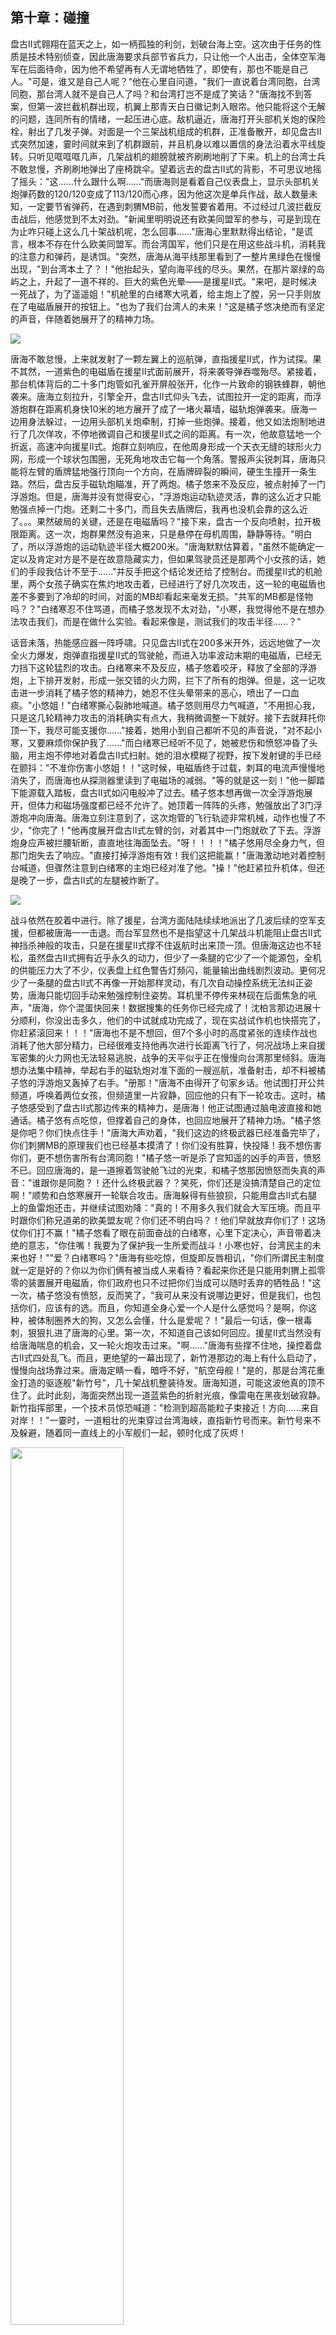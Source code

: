 ## 第十章：碰撞
盘古II式翱翔在蓝天之上，如一柄孤独的利剑，划破台海上空。这次由于任务的性质是技术特别侦查，因此唐海要求兵部节省兵力，只让他一个人出击，全体空军海军在后面待命，因为他不希望再有人无谓地牺牲了，即使有，那也不能是自己人。"可是，谁又是自己人呢？"他在心里自问道，"我们一直说着台湾同胞，台湾同胞，那台湾人就不是自己人了吗？和台湾打岂不是成了笑话？"唐海找不到答案，但第一波拦截机群出现，机翼上那青天白日徽记刺入眼帘。他只能将这个无解的问题，连同所有的情绪，一起压进心底。敌机逼近，唐海打开头部机关炮的保险栓，射出了几发子弹。对面是一个三架战机组成的机群，正准备散开，却见盘古II式突然加速，霎时间就来到了机群跟前，并且机身以难以置信的身法沿着水平线旋转。只听见哐哐哐几声，几架战机的翅膀就被齐刷刷地削了下来。机上的台湾士兵不敢怠慢，齐刷刷地弹出了座椅跳伞。望着远去的盘古II式的背影，不可思议地摇了摇头："这......什么跟什么啊......"而唐海则是看着自己仪表盘上，显示头部机关炮弹药数的120/120变成了113/120而心疼，因为他这次是单兵作战，敌人数量未知，一定要节省弹药，在遇到刺猬MB前，他发誓要省着用。不过经过几波拦截反击战后，他感觉到不太对劲。"新闻里明明说还有欧美同盟军的参与，可是到现在为止咋只碰上这么几十架战机呢，怎么回事......"唐海心里默默得出结论，"是谎言，根本不存在什么欧美同盟军。而台湾国军，他们只是在用这些战斗机，消耗我的注意力和弹药，是诱饵。"突然，唐海从海平线那里看到了一整片黑绿色在慢慢出现，"到台湾本土了？！"他抬起头，望向海平线的尽头。果然，在那片翠绿的岛屿之上，升起了一道不祥的、巨大的紫色光晕——是援星II式。"来吧，是时候决一死战了，为了遥遥姐！"机舱里的白绪寒大吼着，给主炮上了膛，另一只手则放在了电磁盾展开的按钮上。"也为了我们台湾人的未来！"这是橘子悠决绝而有坚定的声音，伴随着她展开了的精神力场。

<img src="./illustrations/39.png" />

唐海不敢怠慢，上来就发射了一颗左翼上的巡航弹，直指援星II式，作为试探。果不其然，一道紫色的电磁盾在援星II式面前展开，将来袭导弹吞噬殆尽。紧接着，那台机体背后的二十多门炮管如孔雀开屏般张开，化作一片致命的钢铁蜂群，朝他袭来。唐海立刻拉升，引擎全开，盘古II式仰头飞去，试图拉开一定的距离，而浮游炮群在距离机身快10米的地方展开了成了一堵火幕墙，磁轨炮弹袭来。唐海一边用身法躲过，一边用头部机关炮牵制，打掉一些炮弹。接着，他又如法炮制地进行了几次佯攻，不停地微调自己和援星II式之间的距离。有一次，他故意猛地一个折返，高速冲向援星II式。炮群立刻响应，在他周身形成一个天衣无缝的球形火力网，形成一个球状包围圈，无死角地攻击它每一个角落。警报声尖锐刺耳，唐海只能将左臂的盾牌猛地强行顶向一个方向，在盾牌碎裂的瞬间，硬生生撞开一条生路。然后，盘古反手磁轨炮瞄准，开了两炮。橘子悠来不及反应，被点射掉了一门浮游炮。但是，唐海并没有觉得安心，"浮游炮运动轨迹灵活，靠的这么近才只能勉强点掉一门炮。还剩二十多门，而且失去盾牌后，我再也没机会靠的这么近了。。。果然破局的关键，还是在电磁盾吗？"接下来，盘古一个反向喷射，拉开极限距离。这一次，炮群果然没有追来，只是悬停在母机周围，静静等待。"明白了，所以浮游炮的运动轨迹半径大概200米。"唐海默默估算着，"虽然不能确定一定以及肯定对方是不是在故意隐藏实力，但如果驾驶员还是那两个小女孩的话，她们的手段我估计不至于......"并反手把这个结论发还给了控制台。而援星II式的机舱里，两个女孩子确实在焦灼地攻击着，已经进行了好几次攻击，这一轮的电磁盾也差不多要到了冷却的时间，对面的MB却看起来毫发无损。"共军的MB都是怪物吗？？"白绪寒忍不住骂道，而橘子悠发现不太对劲，"小寒，我觉得他不是在想办法攻击我们，而是在做什么实验。看起来像是，测试我们的攻击半径......？"

话音未落，热能感应器一阵呼啸。只见盘古II式在200多米开外，远远地做了一次全火力爆发，炮弹直指援星II式的驾驶舱，而进入功率波动末期的电磁盾，已经无力挡下这轮猛烈的攻击。白绪寒来不及反应，橘子悠着咬牙，释放了全部的浮游炮，上下排开发射，形成一张交错的火力网，拦下了所有的炮弹。但是，这一记攻击进一步消耗了橘子悠的精神力，她忍不住头晕带来的恶心，喷出了一口血痰。"小悠姐！"白绪寒撕心裂肺地喊道。橘子悠则用尽力气喊道，"不用担心我，只是这几轮精神力攻击的消耗确实有点大，我稍微调整一下就好。接下去就拜托你顶一下，我尽可能支援你......"接着，她用小到自己都听不见的声音说，"对不起小寒，又要麻烦你保护我了......"而白绪寒已经听不见了，她被悲伤和愤怒冲昏了头脑，用主炮不停地对着盘古II式扫射。她的泪水模糊了视野，按下发射键的手已经在颤抖："不准你伤害小悠姐！！"这时候，电磁盾终于过载，刺耳的电流声慢慢地消失了，而唐海也从探测器里读到了电磁场的减弱。"等的就是这一刻！"他一脚踏下能源载入踏板，盘古II式如闪电般冲了过去。橘子悠本想再做一次全浮游炮展开，但体力和磁场强度都已经不允许了。她顶着一阵阵的头疼，勉强放出了3门浮游炮冲向唐海。唐海立刻注意到了，这次炮管的飞行轨迹非常机械，动作也慢了不少，"你完了！"他再度展开盘古II式左臂的剑，对着其中一门炮就砍了下去。浮游炮身应声被拦腰斩断，直直地往海面坠去。"呀！！！！"橘子悠用尽全身力气，但那门炮失去了响应。"直接打掉浮游炮有效！我们这把能赢！"唐海激动地对着控制台喊道，但骤然注意到白绪寒的主炮已经对准了他。"操！"他赶紧拉升机体，但还是晚了一步，盘古II式的左腿被炸断了。

<img src="./illustrations/40.png" />

战斗依然在胶着中进行。除了援星，台湾方面陆陆续续地派出了几波后续的空军支援，但都被唐海一一击退。而台军显然也不是指望这十几架战斗机能阻止盘古II式神挡杀神般的攻击，只是在援星II式撑不住返航时出来顶一顶。但唐海这边也不轻松，虽然盘古II式拥有近乎永久的动力，但少了一条腿的它少了一个能源包，全机的供能压力大了不少，仪表盘上红色警告灯频闪，能量输出曲线剧烈波动。更何况少了一条腿的盘古II式不再像一开始那样灵动，有几次自动操控系统无法纠正姿势，唐海只能切回手动来勉强控制住姿势。耳机里不停传来林砚在后面焦急的吼声，"唐海，你个混蛋快回来！数据搜集的任务你已经完成了！沈柏言那边进展十分顺利，你没出击多久，他们的中试就成功完成了，现在实战试作机也快搭完了，你赶紧滚回来！！！"唐海也不是不想回，但7个多小时的高度紧张的连续作战也消耗了他大部分精力，已经很难支持他再次进行长距离飞行了，何况战场上来自援军密集的火力网也无法轻易逃脱，战争的天平似乎正在慢慢向台湾那里倾斜。唐海想办法集中精神，举起右手的磁轨炮对准下面的一艘巡航，准备射击，却不料被橘子悠的浮游炮又轰掉了右手。"册那！"唐海不由得开了句家乡话。他试图打开公共频道，呼唤着两位女孩，但频道里一片寂静，回应他的只有下一轮攻击。这时，橘子悠感受到了盘古II式那边传来的精神力，是唐海！他正试图通过脑电波直接和她通话。橘子悠有点吃惊，但撑着自己的身体，也回应地展开了精神力场。"橘子悠是你吧？你们快点住手！"唐海大声劝着，"我们这边的终极武器已经准备完毕了，你们刺猬MB的原理我们也已经基本摸清了！你们没有胜算，快投降！我不想伤害你们，更不想伤害所有台湾同胞！"橘子悠一听是杀了宫知遥的凶手的声音，愤怒不已。回应唐海的，是一道擦着驾驶舱飞过的光束，和橘子悠那因愤怒而失真的声音："谁跟你是同胞？！还什么终极武器？？笑死，你们还是没搞清楚自己的定位啊！"顺势和白悠寒展开一轮联合攻击。唐海躲得有些狼狈，只能用盘古II式右腿上的鱼雷炮还击，并继续试图劝降："真的！不用多久我们就会大军压境。而且平时跟你们称兄道弟的欧美盟友呢？你们还不明白吗？！他们早就放弃你们了！这场仗你们打不赢！"橘子悠看了眼在前面奋战的白绪寒，心里下定决心，声音带着决绝的意志，"你住嘴！我要为了保护我一生所爱而战斗！小寒也好，台湾民主的未来也好！""爱？白绪寒吗？"唐海有些吃惊，但旋即反唇相讥，"你们所谓民主制度就一定是好的？你以为你们俩有被当成人来看待？看起来你还是只能用刺猬上孤零零的装置展开电磁盾，你们政府也只不过把你们当成可以随时丢弃的牺牲品！"这一次，橘子悠没有愤怒，反而笑了，"我可从来没有说哪边更好，但是我们，也包括你们，应该有的选。而且，你知道全身心爱一个人是什么感觉吗？是啊，你这种，被体制圈养大的狗，又怎么会懂，什么是爱呢？！"最后一句话，像一根毒刺，狠狠扎进了唐海的心里。第一次，不知道自己该如何回应。援星II式当然没有给唐海喘息的机会，又一轮火炮攻击过来。"啊......"唐海有些撑不住地，操控着盘古II式四处乱飞。而且，更绝望的一幕出现了，新竹港那边的海上有什么启动了，慢慢向战场靠过来。唐海定睛一看，暗呼不好，"航空母舰！"是的，那是台湾花重金打造的驱逐舰"新竹号"，几十架战机整装待发。唐海知道，可能这波他真的顶不住了。此时此刻，海面突然出现一道蓝紫色的折射光痕，像雷电在黑夜划破寂静。新竹指挥部里，一个技术员惊恐喊道："检测到超高能粒子束接近！方向......来自对岸！！"一霎时，一道粗壮的光束穿过台湾海峡，直指新竹号而来。新竹号来不及躲避，随着同一直线上的小军舰们一起，顿时化成了灰烬！

<img src="./illustrations/43.png" width=60%/>

福建平潭，沈柏言正操作着刚刚搭建完的机体【刑天】，手里举着早上和顾崇渊一起设计组装完毕的超远距离精准高能粒子制导炮，【赤烬】，炮管正冒着烟。"实测有效距离，约68海里"，沈柏言想起了哥哥生前和自己一起打篮球、一起成长、一起欢笑的日子，默默对自己说道，"哥哥，这只是开始，我要为了你把台湾岛扫射三遍......"突然，赤烬本身承受不住如此高能的光束流，砰地一声巨响，平地炸开。还好沈柏言早就感觉到了不对劲，在爆炸前就把炮管抛下往回飞，才得以没有受伤。指挥室的顾崇渊很高兴，"咱们成功了！接下去只要调整炮身的结构和炮管材料就行。两天左右能成，我有把握！""现在试验完成，全军撤退！"林砚发布了命令，沈柏言则一言不发地随着护航舰队，往格纳库飞去。回到台海战场前线，唐海瞬间一激灵，"沈柏言他们，成功了？"而台军那边自然也是乱作一团，不知道这神兵天降般的一击从何而来，军舰、坦克、战机纷纷往回撤，而白绪寒则已经有些失控地狂按电磁盾发生器，"这家伙在哪里？这家伙在哪里？已经又要来了吗？？"橘子悠则强行让自己冷静下来："小寒别怕！我们刚展开过电磁盾，现在在冷却！我估计他们短时间内不会再进攻，不然早就来了！"而正在两姐妹对话时，全然忘记了虎视眈眈的唐海。"糟了！"看到盘古II式向自己冲来，白绪寒慌不择路下打开了导弹舱，做了全弹射击，八十多枚天弓导弹鱼贯射去。而唐海同样进行了全弹齐发，用仅剩的一门鱼雷炮、头部机关炮和机翼上的几枚多用途导弹，在一片天弓导弹的火幕里，为自己开出了一条通路，冲到了援星II式面前。"你完蛋了！"就在此时，白绪寒咬牙展开了刚刚冷却完毕的电磁盾，企图用高压电流击落正在冲向自己的盘古II式。哪知，迎面而来的不是盘古II式本体，而是一枚高速旋转的回旋镖。只听到"砰"的一声，凭借着超高的动能，回旋镖穿过了电磁盾，精准地击中了电磁盾发生器。"啊！！"橘子悠和白绪寒同时被巨大的冲击离震到了。而唐海则是抓住电磁盾失效的瞬间，展开了盘古II式左臂上的剑和右腿上的腿刀，用难以置信的速度砍掉了援星的五门主炮，又用头部机关炮仅剩的几发子弹，精准地打掉了天弓导弹的弹舱。在姐妹俩还没反应过来的时候，并瞬间飞到援星II式的背上。"呀！！！"他用尽全机的力气破坏了所有的浮游炮管，还掀开了驾驶舱的一角，两姐妹暴露了出来。现在，整台援星II式就像一只孤零零的，悬浮在天上的大铁球。唐海飞到援星II式之上，在白绪寒和橘子悠看来，犹如神明般地俯视着她们。"现在，你们快投降吧！我不想杀人！"唐海最后一次发出撕心裂肺的警告。而两姐妹则是冷冷地看着他，齐齐对着他竖起了中指。

唐海有些怒不可遏，举起左臂上的刀。他努力了，他真的努力了。本来就不想上战场，本来就不想蹚这滩浑水的他，一路上忍让、克制，甚至到了和敌人拔刀相向的时候，也尽可能地能不杀就不杀，能劝降就劝降。他甚至把对体制的不信任、对战争的厌恶，统统压在心底，只为了保住一点人样。可是，这一切都被姐妹俩的一个中指给彻底否定了。那一刻，唐海心里真的炸了。他差点喊出来："我他妈到底图啥？？图救你们？图做一个不那么坏的人？图留一条你们活路？可是你们从来没把我当人！那就别怪我也不做人了！"他清晰地感觉到，这是他十五年来，第一次理智不再受到自己的支配。他，终于觉得自己有些累了。因此，他举起了刀。

唐海正准备做最后的俯冲，但这一刻，他却突然发现机体动不了了！他大惊失色，试图通过加大精神力调整盘古的姿势，没什么用，机体纹丝不动。"动啊，盘古！为什么不动？"唐海罕见地惊慌地怒吼道。这时候，他猛然想起了季思澜警告，用于制造神经网络的仿生丝线和金属之间排异性很大。"难道，因为机体长期作战，热量过载，导致保护仿生丝线的保护膜熔掉了？"还来不及多想，似乎整台机体的动力系统崩溃，盘古II式开始下坠。而此时此刻，姐妹俩下了决心，她们要用整台援星II式本身，冲向唐海，同归于尽！白绪寒最后一次看了一眼橘子悠，而橘子悠也用同样复杂而不舍的眼神回看白绪寒，二人同时坚定地点了点头。白绪寒加足马力，配合着橘子悠的精神力调整方向，驾驶着残破的援星II式，直奔着冲向盘古II式。就在两机快相撞时，两姐妹放弃了控制台，冲出来紧紧地拥住了对方，深情地吻在了一起。"这样，我们终于能永远属于彼此了......"而唐海保持了最后一丝理智，他按下了弹出全部模块化核能包的按钮，还好，还可以作用。这是他为了防止可能的物理冲击而导致的核爆所留下的后手，没想到用上了。同时，他按下了弹射椅的按钮，跳伞逃生。"砰！！！"两台MB在空中撞到了一起，发出巨响。虽然核爆成功避免，但爆炸的冲击波还是把唐海冲晕了过去。他随着降落伞，跌跌撞撞地砸向海面。

<img src="./illustrations/47.png" width=60%/>

林砚是亲眼在控制室的屏幕上，看着刺猬MB活生生地撞向盘古II式的，而之后就再无唐海的任何回音。按照惯例，系统对唐海判定了MIA（Missing in Action）。但是，林砚出人意料的，什么都没说。正如每一个普通士兵被认定牺牲的时候那样，林砚只是对着屏幕敬了一个军礼，然后继续指挥其他事宜，包括赤烬II式的开发，下一步空军的调度，确认下一次决战的日期，等等。在一天结束时的例行工作报告会议里，他在视频里向战区主官柳怀真简要地说明了两点，敌方刺猬MB被歼灭，盘古II式与之相撞后下落不明；盘古II式的战士MIA，请求对其追认烈士。柳怀真原本是华北战区的政委兼战区党委书记，此次特别将他调任至解放军特别机动部队，担任特机部党支部书记兼管理主任，专责政治与人事工作，长期分管MB开发计划与人才选拔，被任命为此次台海战争的战区主官。柳怀真同意了追认烈士的请求，鼓励林砚趁着军队士气高涨，乘胜追击，尽快拿下台湾，为即将到来的党的生日献礼。"你今晚再辛苦一下，出个报告，简述作战过程以及结果，发到我邮箱。在明天的例行军部高层会议里，我会在替你美言几句的。"柳怀真眉飞色舞地说道。"知道了。"林砚面无表情地说道。写完报告已经是深夜了，林砚拖着麻木的身躯回到了家。季思澜一直没睡着，看到林砚回来了，她赶忙给他倒了一杯水："亲爱的，你怎么了？怎么脸色这么可怕？"林砚没有接过杯子，他一言不发地从季思澜身边走过，径直摸黑走入了父亲曾经的书房。他摸了摸父亲书桌右手的抽屉，摸出了一包烟和一只打火机。季思澜担心地递过来一只烟灰缸，"亲爱的，你好像从来都不抽烟啊，怎么......"她伸手想要帮他打开台灯，却被他的手用力地拦住了。季思澜从没见过这样的林砚，正有点生气，但又透过月光，看到林砚悲戚的眼神，心领神会地说，"我回房了，你早点睡。"林砚一支接着一支地抽着烟，不习惯烟味的他终于忍不住喉咙里的刺激，咳嗽了起来，咳出了眼泪。他掐灭了烟，眼泪却再也止不住了，"你个混蛋，说好要回来的。你个混蛋，说好要回来的！你回来啊！唐海你个混蛋回来啊！从我认识你的第一天开始，你一直说话算话，现在都奔四了，咋他妈反而不学好，开始骗哥们儿了呢！！你没骗我对不对？！你在路上对不对？！！"他忍不住放声大哭，却又想到了已经入睡的季思澜，强行捂住了自己的嘴。季思澜当然没有睡，她坐在客厅里，听到林砚的哭声，心里明白了七八分，也忍不住轻轻地呜咽了起来。夫妻俩一夜没睡。

<img src="./illustrations/42.png" width=60%/>

第二天，林砚破天荒地请了半天病假，下午出现在办公室时已经恢复如初。他打开电脑，正好看到柳怀真打来的视频请求。他对林砚在这种节骨眼上请假很不满，但他主要是为他带来好消息的，"上面研究决定了，破例升你为四级上将，正式接任我的位置，成为东部军区战区主官。而你继续向我汇报一段时间，直到台海战争结束，我就正式退居二线，回我的湖南老家，去国防理工大学教书了。"柳怀真满眼掩饰不住的赞赏，"林砚，我带了你这么多年了，说句真心话。你这么年轻有为，组织上一直很看好你，要好好干啊！"林砚直起身子，严肃地敬了个军礼，"感谢组织信任，保证完成任务！"

很快，随着新的一周到来，最终决战的日子定好了，就在4天后的星期五，官方根据大陆的五星红旗以及台湾的青天白日旗，将此次行动起名为"燃星坠日"。而周二早上，是林砚作为新任上将的发言，以及战前动员。当他在台上整理着发言稿时，听到下面议论纷纷，"这小子，不就是踩着兄弟的血往上爬么，有什么了不起的。""是啊，他上次被表扬还是因为举报了他爸贪污！真是个冷血的家伙。"他皱着眉头，看了看手上官方为他准备的三页充斥着套话发言稿，然后像是下定了什么决心似的，用力往桌上一扣。在众人惊讶之际，林砚拿过话筒，清了清嗓子说道："同志们，早上好。了解我的同志都知道，我这个人一向不爱讲场面话，今天也不例外。但在这决定命运的一刻，我必须站出来，把心里最真实的话说给大家听。为了这场台海战争，我们已经失去了太多。从间谍战、侦查战，到正面交锋，我们失去了最优秀的战士，最优秀的科学家，最前沿的科研成果......还有，我在这个世界上最好的朋友。"他顿了顿，忍住了眼角的泪意，抬起头继续说道："这场战争的本质，从来都不只是台海一个局部冲突。它是我们作为世界第二大国，向西方旧有秩序发出的正面挑战。它是一场决定谁能在这个星球上定义'正义'、'发展'、'主权'的决战！帝国主义亡我之心不死，这是历史早已写明的事实。而台湾同胞，大多数心系祖国、渴望统一，这是我们无数次努力、无数次牺牲换来的信任。但正因为我们触碰到了西方最核心的利益，他们才会如野兽般扑来，不计代价，不择手段。可我们不怕！我们，是铁骨铮铮的中华儿女！我们，是经历过血与火、苦与难，依然屹立不倒的人民军队！我们，已经击破了敌人最恐怖的大杀器，巨型精神力人型堡垒的神话已被粉碎，包括航母在内的援军舰队都化为了灰烬。接下来，我们要用最强的反击，彻底撕掉他们最后的幻觉！同志们，我们不再是任人操纵的木偶，而是要亲手夺回命运的主人！我们这场战斗，是一场正义之战，是为历史正名、为未来铺路之战。我相信，正义的天平，终将向我们倾斜！我在此，代表共和国，向你们致以最崇高的敬意。愿你们武运昌隆，愿你们凯旋而归！中华人民共和国万岁！世界人民大团结万岁！"他讲完了。全场一片肃静，继而爆发出热烈的掌声。沈柏言坐在台下，听着这震耳欲聋的掌声，想起了他的哥哥，再也控制不住地，任由泪水滑落。

<img src="./illustrations/41.png" width=60%/>
